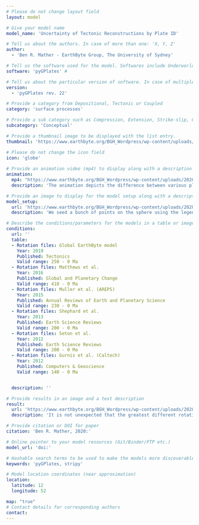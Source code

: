 ```yaml
---
# Please do not change layout field 
layout: model

# Give your model name
model_name: 'Uncertainty of Tectonic Reconstructions by Plate ID'

# Tell us about the authors. In case of more than one: 'X, Y, Z'
author: 
  - 'Ben R. Mather - EarthByte Group, The University of Sydney'

# Tell us the software used for the model. Softwares include Underworld, Badlands, Badlands-Underworld, Badlands-GPlates-CitcomS
software: 'pyGPlates' # 

# Tell us about the particular version of software. In case of multiple, mention them in a list format by adding a bullet dash in the next line as shown
version: 
  - 'pyGPlates rev. 22'

# Provide a category from Depositional, Tectonic or Coupled
category: 'surface processes' 

# Provide a sub category such as Compression, Extension, Strike-slip, Conceptual, Case-study.
subcategory: 'Conceptual'

# Provide a thumbnail image to be displayed with the list entry.  
thumbnail: 'https://www.earthbyte.org/BGH_Wordpress/wp-content/uploads/2020/01/PlateID_assignment_unstructured.png'

# Please do not change the icon field
icon: 'globe'
  
# Provide an animation video (mp4) to display along with a description
animation:
  mp4: "https://www.earthbyte.org/BGH_Wordpress/wp-content/uploads/2020/01/uncertainty_pid.mp4"
  description: 'The animation depicts the difference between various plate reconstructions through time'

# Provide an image to display for the model setup along with a description
model_setup:
  url: 'https://www.earthbyte.org/BGH_Wordpress/wp-content/uploads/2020/01/PlateID_assignment_unstructured.png'
  description: 'We seed a bunch of points on the sphere using the legendary spherical meshing package, stripy (https://www.github.com/underworldcode/stripy), that remain static through time as we query the plate ID at each lat/lon coordinate through time using pyGPlates. Iterating through a wide selection of plate reconstructions, we determine where on the sphere the plate IDs match and where they do not. A score is kept for how many reconstructions have contradicting plate IDs - i.e. if a point at 142,35 (lon/lat) has a different plate ID for 3 reconstructions, then it is assigned an uncertainty rating of 3.'

# Describe the conditions/parameters for the models in a table or image or both along with a description
conditions:
  url: ''
  table:
  - Rotation files: Global EarthByte model
    Year: 2019
    Published: Tectonics
    Valid range: 250 - 0 Ma
  - Rotation files: Matthews et al.
    Year: 2016
    Published: Global and Planetary Change
    Valid range: 410 - 0 Ma
  - Rotation files: Muller et al. (AREPS)
    Year: 2015
    Published: Annual Reviews of Earth and Planetary Science
    Valid range: 230 - 0 Ma
  - Rotation files: Shephard et al.
    Year: 2013
    Published: Earth Science Reviews
    Valid range: 200 - 0 Ma
  - Rotation files: Seton et al.
    Year: 2012
    Published: Earth Science Reviews
    Valid range: 200 - 0 Ma
  - Rotation files: Gurnis et al. (Caltech)
    Year: 2012
    Published: Computers & Geoscience
    Valid range: 140 - 0 Ma


  description: ''

# Provide results in an image and a text description
result:
  url: 'https://www.earthbyte.org/BGH_Wordpress/wp-content/uploads/2020/01/uncertainty_rating_unstructured.png'
  description: 'It is not unexpected that the greatest different rotation models occurs at plate boundaries. Also, it is clear that the plate IDs assigned to certain continents have changed as plate reconstructions are updated. A caveat is that rotations of the plates with respect to the absolute reference frame are not captured, just the region occupied by a plate. Nonetheless this is a useful tool to compare how a plate reconstruction stacks up against others. It is a good validation experiment to examine whether any new plate reconstruction is wildly different to those that came before.'

# Provide citation or DOI for paper
citation: 'Ben R. Mather, 2020:'

# Online pointer to your model resources (Git/Binder/FTP etc.)
model_url: 'doi:'

# Hashable search terms to be used to make the models more discoverable
keywords: 'pyGPlates, stripy' 

# Model location coordinates (near approximation)
location: 
  latitude: 12
  longitude: 52

map: "true"
# Contact details for corresponding authors
contact:
---
```

